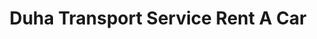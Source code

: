 ---
title: "Duha Transport Service Rent A Car"
url: /karachi/duha-transport-service-rent-a-car/
shop: car
---
